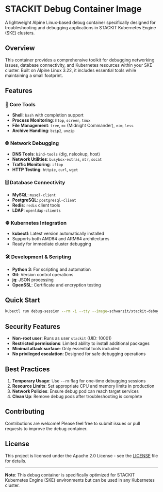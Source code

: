 # STACKIT Debug Container Image

A lightweight Alpine Linux-based debug container specifically designed for troubleshooting and debugging applications in STACKIT Kubernetes Engine (SKE) clusters.

## Overview

This container provides a comprehensive toolkit for debugging networking issues, database connectivity, and Kubernetes resources within your SKE cluster. Built on Alpine Linux 3.22, it includes essential tools while maintaining a small footprint.

## Features

### 🔧 **Core Tools**
- **Shell**: `bash` with completion support
- **Process Monitoring**: `htop`, `screen`, `tmux`
- **File Management**: `tree`, `mc` (Midnight Commander), `vim`, `less`
- **Archive Handling**: `bzip2`, `unzip`

### 🌐 **Network Debugging**
- **DNS Tools**: `bind-tools` (dig, nslookup, host)
- **Network Utilities**: `busybox-extras`, `mtr`, `socat`
- **Traffic Monitoring**: `iftop`
- **HTTP Testing**: `httpie`, `curl`, `wget`

### 🗄️ **Database Connectivity**
- **MySQL**: `mysql-client`
- **PostgreSQL**: `postgresql-client`
- **Redis**: `redis` client tools
- **LDAP**: `openldap-clients`

### ☸️ **Kubernetes Integration**
- **kubectl**: Latest version automatically installed
- Supports both AMD64 and ARM64 architectures
- Ready for immediate cluster debugging

### 🛠️ **Development & Scripting**
- **Python 3**: For scripting and automation
- **Git**: Version control operations
- **jq**: JSON processing
- **OpenSSL**: Certificate and encryption testing

## Quick Start

```bash
kubectl run debug-session --rm -i --tty --image=schwarzit/stackit-debug-container:latest
```

## Security Features

- **Non-root user**: Runs as user `stackit` (UID: 10001)
- **Restricted permissions**: Limited ability to install additional packages
- **Minimal attack surface**: Only essential tools included
- **No privileged escalation**: Designed for safe debugging operations

## Best Practices

1. **Temporary Usage**: Use `--rm` flag for one-time debugging sessions
2. **Resource Limits**: Set appropriate CPU and memory limits in production
3. **Network Policies**: Ensure debug pod can reach target services
4. **Clean Up**: Remove debug pods after troubleshooting is complete

## Contributing

Contributions are welcome! Please feel free to submit issues or pull requests to improve the debug container.

## License

This project is licensed under the Apache 2.0 License - see the [LICENSE](https://github.com/stackitcloud/stackit-debug-container/blob/main/LICENSE) file for details.

---

**Note**: This debug container is specifically optimized for STACKIT Kubernetes Engine (SKE) environments but can be used in any Kubernetes cluster.